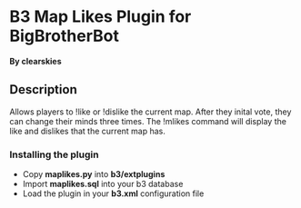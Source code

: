 B3 Map Likes Plugin for BigBrotherBot
=================================
**By clearskies**

## Description

Allows players to !like or !dislike the current map. After they inital vote, they can change their minds three times. The !mlikes command will display the like and dislikes that the current map has.

### Installing the plugin

* Copy **maplikes.py** into **b3/extplugins**
* Import **maplikes.sql** into your b3 database
* Load the plugin in your **b3.xml** configuration file
